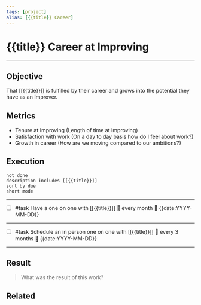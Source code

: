 ```yaml
---
tags: [project]
alias: [{{title}} Career]
---
```

# {{title}} Career at Improving
---

## Objective
That [[{{title}}]] is fulfilled by their career and grows into the potential they have as an Improver.

## Metrics
- Tenure at Improving (Length of time at Improving)
- Satisfaction with work (On a day to day basis how do I feel about work?)
- Growth in career (How are we moving compared to our ambitions?)

## Execution
```tasks
not done
description includes [[{{title}}]]
sort by due
short mode
```
---
- [ ] #task Have a one on one with [[{{title}}]] 🔁 every month 📅 {{date:YYYY-MM-DD}}
---
- [ ] #task Schedule an in person one on one with [[{{title}}]] 🔁 every 3 months 📅 {{date:YYYY-MM-DD}}
---

## Result
> What was the result of this work?

## Related